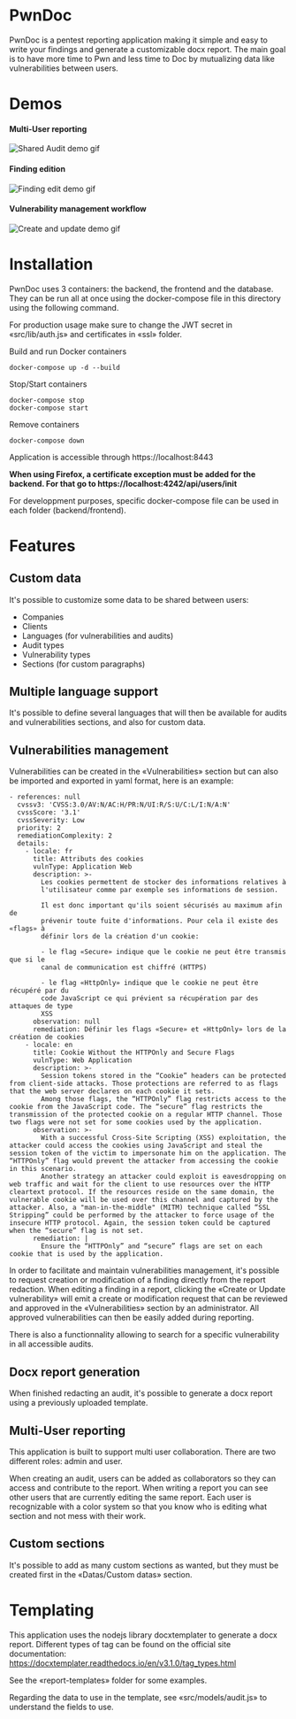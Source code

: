 # PwnDoc

PwnDoc is a pentest reporting application making it simple and easy to write your findings and generate a customizable docx report.
The main goal is to have more time to Pwn and less time to Doc by mutualizing data like vulnerabilities between users.

# Demos

#### Multi-User reporting
![Shared Audit demo gif](https://raw.githubusercontent.com/pwndoc/pwndoc/master/demos/shared_audit_demo.gif)

#### Finding edition
![Finding edit demo gif](https://raw.githubusercontent.com/pwndoc/pwndoc/master/demos/audit_finding_demo.gif)

#### Vulnerability management workflow
![Create and update demo gif](https://raw.githubusercontent.com/pwndoc/pwndoc/master/demos/create_and_update_finding.gif)

# Installation

PwnDoc uses 3 containers: the backend, the frontend and the database. They can be run all at once using the docker-compose file in this directory using the following command.

For production usage make sure to change the JWT secret in «src/lib/auth.js» and certificates in «ssl» folder.

Build and run Docker containers
```
docker-compose up -d --build
```

Stop/Start containers
```
docker-compose stop
docker-compose start
```

Remove containers
```
docker-compose down
```
Application is accessible through https://localhost:8443

**When using Firefox, a certificate exception must be added for the backend. For that go to https://localhost:4242/api/users/init**

For developpment purposes, specific docker-compose file can be used in each folder (backend/frontend).

# Features

## Custom data

It's possible to customize some data to be shared between users:
- Companies
- Clients
- Languages (for vulnerabilities and audits)
- Audit types
- Vulnerability types
- Sections (for custom paragraphs)

## Multiple language support

It's possible to define several languages that will then be available for audits and vulnerabilities sections, and also for custom data.

## Vulnerabilities management

Vulnerabilities can be created in the «Vulnerabilities» section but can also be imported and exported in yaml format, here is an example:
```
- references: null
  cvssv3: 'CVSS:3.0/AV:N/AC:H/PR:N/UI:R/S:U/C:L/I:N/A:N'
  cvssScore: '3.1'
  cvssSeverity: Low
  priority: 2
  remediationComplexity: 2
  details:
    - locale: fr
      title: Attributs des cookies
      vulnType: Application Web
      description: >-
        Les cookies permettent de stocker des informations relatives à
        l'utilisateur comme par exemple ses informations de session.

        Il est donc important qu'ils soient sécurisés au maximum afin de
        prévenir toute fuite d'informations. Pour cela il existe des «flags» à
        définir lors de la création d'un cookie:

        - le flag «Secure» indique que le cookie ne peut être transmis que si le
        canal de communication est chiffré (HTTPS)

        - le flag «HttpOnly» indique que le cookie ne peut être récupéré par du
        code JavaScript ce qui prévient sa récupération par des attaques de type
        XSS
      observation: null
      remediation: Définir les flags «Secure» et «HttpOnly» lors de la création de cookies
    - locale: en
      title: Cookie Without the HTTPOnly and Secure Flags
      vulnType: Web Application
      description: >-
        Session tokens stored in the “Cookie” headers can be protected from client-side attacks. Those protections are referred to as flags that the web server declares on each cookie it sets. 
        Among those flags, the “HTTPOnly” flag restricts access to the cookie from the JavaScript code. The “secure” flag restricts the transmission of the protected cookie on a regular HTTP channel. Those two flags were not set for some cookies used by the application.
      observation: >-
        With a successful Cross-Site Scripting (XSS) exploitation, the attacker could access the cookies using JavaScript and steal the session token of the victim to impersonate him on the application. The “HTTPOnly” flag would prevent the attacker from accessing the cookie in this scenario.
        Another strategy an attacker could exploit is eavesdropping on web traffic and wait for the client to use resources over the HTTP cleartext protocol. If the resources reside on the same domain, the vulnerable cookie will be used over this channel and captured by the attacker. Also, a "man-in-the-middle" (MITM) technique called “SSL Stripping” could be performed by the attacker to force usage of the insecure HTTP protocol. Again, the session token could be captured when the “secure” flag is not set.
      remediation: |
        Ensure the “HTTPOnly” and “secure” flags are set on each cookie that is used by the application.
```

In order to facilitate and maintain vulnerabilities management, it's possible to request creation or modification of a finding directly from the report redaction. When editing a finding in a report, clicking the «Create or Update vulnerability» will emit a create or modification request that can be reviewed and approved in the «Vulnerabilities» section by an administrator.
All approved vulnerabilities can then be easily added during reporting.

There is also a functionnality allowing to search for a specific vulnerability in all accessible audits. 

## Docx report generation

When finished redacting an audit, it's possible to generate a docx report using a previously uploaded template.

## Multi-User reporting

This application is built to support multi user collaboration. There are two different roles: admin and user.

When creating an audit, users can be added as collaborators so they can access and contribute to the report. When writing a report you can see other users that are currently editing the same report. Each user is recognizable with a color system so that you know who is editing what section and not mess with their work.

## Custom sections

It's possible to add as many custom sections as wanted, but they must be created first in the «Datas/Custom datas» section.

# Templating

This application uses the nodejs library docxtemplater to generate a docx report. Different types of tag can be found on the official site documentation: https://docxtemplater.readthedocs.io/en/v3.1.0/tag_types.html

See the «report-templates» folder for some examples.

Regarding the data to use in the template, see «src/models/audit.js» to understand the fields to use.
